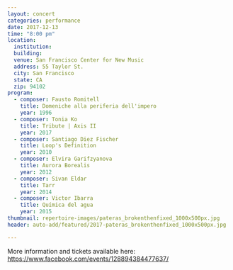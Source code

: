 ```yaml
---
layout: concert
categories: performance
date: 2017-12-13
time: "8:00 pm"
location:
  institution:
  building:
  venue: San Francisco Center for New Music
  address: 55 Taylor St.
  city: San Francisco
  state: CA
  zip: 94102
program:
  - composer: Fausto Romitell
    title: Domeniche alla periferia dell'impero
    year: 1996
  - composer: Tonia Ko
    title: Tribute | Axis II
    year: 2017
  - composer: Santiago Diez Fischer
    title: Loop's Definition
    year: 2010
  - composer: Elvira Garifzyanova
    title: Aurora Borealis
    year: 2012
  - composer: Sivan Eldar
    title: Tarr
    year: 2014
  - composer: Victor Ibarra
    title: Química del agua
    year: 2015
thumbnail: repertoire-images/pateras_brokenthenfixed_1000x500px.jpg
header: auto-add/featured/2017-pateras_brokenthenfixed_1000x500px.jpg

---
```


More information and tickets available here: <a href="https://www.facebook.com/events/128894384477637/" target="blank">https://www.facebook.com/events/128894384477637/ </a>

<!-- should we have a separate field for ticket sales and time -->
